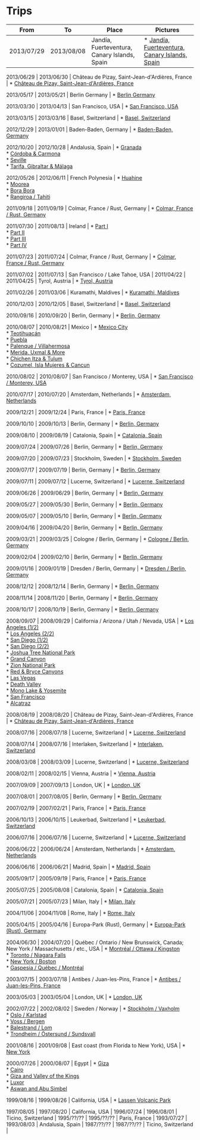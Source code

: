 # Trips
From | To | Place | Pictures
--- | --- | --- | ---
<a name="66"></a>2013/07/29 | 2013/08/08 | Jandía, Fuerteventura, Canary Islands, Spain | * [Jandía, Fuerteventura, Canary Islands, Spain](https://secure.flickr.com/photos/bruchez/sets/72157636301699486/)  
        
<a name="65"></a>2013/06/29 | 2013/06/30 | Château de Pizay, Saint-Jean-d'Ardières, France | * [Château de Pizay, Saint-Jean-d'Ardières, France](https://secure.flickr.com/photos/bruchez/sets/72157636184284975/)  
        
<a name="64"></a>2013/05/17 | 2013/05/21 | Berlin Germany | * [Berlin Germany](http://www.flickr.com/photos/bruchez/sets/72157633607608311)  
        
<a name="63"></a>2013/03/30 | 2013/04/13 | San Francisco, USA | * [San Francisco, USA](http://www.flickr.com/photos/bruchez/sets/72157633175345058/)  
        
<a name="62"></a>2013/03/15 | 2013/03/16 | Basel, Switzerland | * [Basel, Switzerland](http://www.flickr.com/photos/bruchez/sets/72157633043301297/)  
        
<a name="61"></a>2012/12/29 | 2013/01/01 | Baden-Baden, Germany | * [Baden-Baden, Germany](http://www.flickr.com/photos/bruchez/sets/72157632418339930/)  
        
<a name="60"></a>2012/10/20 | 2012/10/28 | Andalusia, Spain | * [Granada](http://www.flickr.com/photos/bruchez/sets/72157631891660868/)  
        * [Córdoba & Carmona](http://www.flickr.com/photos/bruchez/sets/72157631962326759/)  
        * [Seville](http://www.flickr.com/photos/bruchez/sets/72157631969950707/)  
        * [Tarifa, Gibraltar & Málaga](http://www.flickr.com/photos/bruchez/sets/72157631972073409/)  
        
<a name="59"></a>2012/05/26 | 2012/06/11 | French Polynesia | * [Huahine](http://www.flickr.com/photos/bruchez/sets/72157630062724669/)  
        * [Moorea](http://www.flickr.com/photos/bruchez/sets/72157630062735001/)  
        * [Bora Bora](http://www.flickr.com/photos/bruchez/sets/72157630128516878/)  
        * [Rangiroa / Tahiti](http://www.flickr.com/photos/bruchez/sets/72157630066266849/)  
        
<a name="58"></a>2011/09/18 | 2011/09/19 | Colmar, France / Rust, Germany | * [Colmar, France / Rust, Germany](http://www.flickr.com/photos/bruchez/sets/72157628721043781/)  
        
<a name="57"></a>2011/07/30 | 2011/08/13 | Ireland | * [Part I](https://secure.flickr.com/photos/bruchez/sets/72157627620157346/)  
        * [Part II](https://secure.flickr.com/photos/bruchez/sets/72157627695003636/)  
        * [Part III](https://secure.flickr.com/photos/bruchez/sets/72157627742552586/)  
        * [Part IV](https://secure.flickr.com/photos/bruchez/sets/72157627634407281/)  
        
<a name="56"></a>2011/07/23 | 2011/07/24 | Colmar, France / Rust, Germany | * [Colmar, France / Rust, Germany](https://secure.flickr.com/photos/bruchez/sets/72157627486405827/)  
        
<a name="55"></a>2011/07/02 | 2011/07/13 | San Francisco / Lake Tahoe, USA | 
<a name="54"></a>2011/04/22 | 2011/04/25 | Tyrol, Austria | * [Tyrol, Austria](http://www.flickr.com/photos/bruchez/sets/72157626726359608/)  
        
<a name="53"></a>2011/02/26 | 2011/03/06 | Kuramathi, Maldives | * [Kuramathi, Maldives](http://www.flickr.com/photos/bruchez/sets/72157626107576299/)  
        
<a name="52"></a>2010/12/03 | 2010/12/05 | Basel, Switzerland | * [Basel, Switzerland](http://www.flickr.com/photos/bruchez/sets/72157626699738272/)  
        
<a name="51"></a>2010/09/16 | 2010/09/20 | Berlin, Germany | * [Berlin, Germany](http://www.flickr.com/photos/bruchez/sets/72157625230526768/)  
        
<a name="50"></a>2010/08/07 | 2010/08/21 | Mexico | * [Mexico City](http://www.flickr.com/photos/bruchez/sets/72157625013803091/)  
        * [Teotihuacán](http://www.flickr.com/photos/bruchez/sets/72157625149670424/)  
        * [Puebla](http://www.flickr.com/photos/bruchez/sets/72157625153641060/)  
        * [Palenque / Villahermosa](http://www.flickr.com/photos/bruchez/sets/72157625032274189/)  
        * [Merida, Uxmal & More](http://www.flickr.com/photos/bruchez/sets/72157625160327252/)  
        * [Chichen Itza & Tulum](http://www.flickr.com/photos/bruchez/sets/72157625167306350/)  
        * [Cozumel, Isla Mujeres & Cancun](http://www.flickr.com/photos/bruchez/sets/72157625173702788/)  
        
<a name="49"></a>2010/08/02 | 2010/08/07 | San Francisco / Monterey, USA | * [San Francisco / Monterey, USA](http://www.flickr.com/photos/bruchez/sets/72157624732992115/)  
        
<a name="48"></a>2010/07/17 | 2010/07/20 | Amsterdam, Netherlands | * [Amsterdam, Netherlands](http://www.flickr.com/photos/bruchez/sets/72157624599735434/)  
        
<a name="47"></a>2009/12/21 | 2009/12/24 | Paris, France | * [Paris, France](http://www.flickr.com/photos/bruchez/sets/72157623320418088/)  
        
<a name="46"></a>2009/10/10 | 2009/10/13 | Berlin, Germany | * [Berlin, Germany](http://www.flickr.com/photos/bruchez/sets/72157623318080640/)  
        
<a name="45"></a>2009/08/10 | 2009/08/19 | Catalonia, Spain | * [Catalonia, Spain](http://www.flickr.com/photos/bruchez/sets/72157622018777243/)  
        
<a name="44"></a>2009/07/24 | 2009/07/26 | Berlin, Germany | * [Berlin, Germany](http://www.flickr.com/photos/bruchez/sets/72157621766976171/)  
        
<a name="43"></a>2009/07/20 | 2009/07/23 | Stockholm, Sweden | * [Stockholm, Sweden](http://www.flickr.com/photos/bruchez/sets/72157621891490488/)  
        
<a name="42"></a>2009/07/17 | 2009/07/19 | Berlin, Germany | * [Berlin, Germany](http://www.flickr.com/photos/bruchez/sets/72157621766991683/)  
        
<a name="41"></a>2009/07/11 | 2009/07/12 | Lucerne, Switzerland | * [Lucerne, Switzerland](http://www.flickr.com/photos/bruchez/sets/72157621330181873/)  
        
<a name="40"></a>2009/06/26 | 2009/06/29 | Berlin, Germany | * [Berlin, Germany](http://www.flickr.com/photos/bruchez/sets/72157621187803532/)  
        
<a name="39"></a>2009/05/27 | 2009/05/30 | Berlin, Germany | * [Berlin, Germany](http://www.flickr.com/photos/bruchez/sets/72157621186762478/)  
        
<a name="38"></a>2009/05/07 | 2009/05/10 | Berlin, Germany | * [Berlin, Germany](http://www.flickr.com/photos/bruchez/sets/72157618065721107/)  
        
<a name="37"></a>2009/04/16 | 2009/04/20 | Berlin, Germany | * [Berlin, Germany](http://www.flickr.com/photos/bruchez/sets/72157617350512617/)  
        
<a name="36"></a>2009/03/21 | 2009/03/25 | Cologne / Berlin, Germany | * [Cologne / Berlin, Germany](http://www.flickr.com/photos/bruchez/sets/72157617364728814/)  
        
<a name="35"></a>2009/02/04 | 2009/02/10 | Berlin, Germany | * [Berlin, Germany](http://www.flickr.com/photos/bruchez/sets/72157613719494588/)  
        
<a name="34"></a>2009/01/16 | 2009/01/19 | Dresden / Berlin, Germany | * [Dresden / Berlin, Germany](http://www.flickr.com/photos/bruchez/sets/72157612825347624/)  
        
<a name="33"></a>2008/12/12 | 2008/12/14 | Berlin, Germany | * [Berlin, Germany](http://www.flickr.com/photos/bruchez/sets/72157611528127197/)  
        
<a name="32"></a>2008/11/14 | 2008/11/20 | Berlin, Germany | * [Berlin, Germany](http://www.flickr.com/photos/bruchez/sets/72157610946892679/)  
        
<a name="31"></a>2008/10/17 | 2008/10/19 | Berlin, Germany | * [Berlin, Germany](http://www.flickr.com/photos/bruchez/sets/72157608277387585/)  
        
<a name="30"></a>2008/09/07 | 2008/09/29 | California / Arizona / Utah / Nevada, USA | * [Los Angeles (1/2)](http://www.flickr.com/photos/bruchez/sets/72157611120712278/)  
        * [Los Angeles (2/2)](http://www.flickr.com/photos/bruchez/sets/72157622016820639/)  
        * [San Diego (1/2)](http://www.flickr.com/photos/bruchez/sets/72157622016843399/)  
        * [San Diego (2/2)](http://www.flickr.com/photos/bruchez/sets/72157622141392674/)  
        * [Joshua Tree National Park](http://www.flickr.com/photos/bruchez/sets/72157622141407498/)  
        * [Grand Canyon](http://www.flickr.com/photos/bruchez/sets/72157622016902563/)  
        * [Zion National Park](http://www.flickr.com/photos/bruchez/sets/72157631793852881/)  
        * [Red & Bryce Canyons](http://www.flickr.com/photos/bruchez/sets/72157622141437632/)  
        * [Las Vegas](http://www.flickr.com/photos/bruchez/sets/72157622141447100/)  
        * [Death Valley](http://www.flickr.com/photos/bruchez/sets/72157622016935977/)  
        * [Mono Lake & Yosemite](http://www.flickr.com/photos/bruchez/sets/72157622141472922/)  
        * [San Francisco](http://www.flickr.com/photos/bruchez/sets/72157622016974589/)  
        * [Alcatraz](http://www.flickr.com/photos/ebruchez/sets/72157608818482541/)  
        
<a name="29"></a>2008/08/19 | 2008/08/20 | Château de Pizay, Saint-Jean-d'Ardières, France | * [Château de Pizay, Saint-Jean-d'Ardières, France](http://www.flickr.com/photos/bruchez/sets/72157606872784789/)  
        
<a name="28"></a>2008/07/16 | 2008/07/18 | Lucerne, Switzerland | * [Lucerne, Switzerland](http://www.flickr.com/photos/bruchez/sets/72157606705999985/)  
        
<a name="27"></a>2008/07/14 | 2008/07/16 | Interlaken, Switzerland | * [Interlaken, Switzerland](http://www.flickr.com/photos/bruchez/sets/72157606705536627/)  
        
<a name="26"></a>2008/03/08 | 2008/03/09 | Lucerne, Switzerland | * [Lucerne, Switzerland](http://www.flickr.com/photos/bruchez/sets/72157604103141398/)  
        
<a name="25"></a>2008/02/11 | 2008/02/15 | Vienna, Austria | * [Vienna, Austria](http://www.flickr.com/photos/bruchez/sets/72157603966138396/)  
        
<a name="24"></a>2007/09/09 | 2007/09/13 | London, UK | * [London, UK](http://www.flickr.com/photos/bruchez/sets/72157602099359817/)  
        
<a name="23"></a>2007/08/01 | 2007/08/05 | Berlin, Germany | * [Berlin, Germany](http://www.flickr.com/photos/bruchez/sets/72157601331777925/)  
        
<a name="22"></a>2007/02/19 | 2007/02/21 | Paris, France | * [Paris, France](http://www.flickr.com/photos/bruchez/sets/72157594553508379/)  
        
<a name="21"></a>2006/10/13 | 2006/10/15 | Leukerbad, Switzerland | * [Leukerbad, Switzerland](http://www.flickr.com/photos/bruchez/sets/72157594331650141/)  
        
<a name="20"></a>2006/07/16 | 2006/07/16 | Lucerne, Switzerland | * [Lucerne, Switzerland](http://www.flickr.com/photos/bruchez/sets/72157594248724600/)  
        
<a name="19"></a>2006/06/22 | 2006/06/24 | Amsterdam, Netherlands | * [Amsterdam, Netherlands](http://www.flickr.com/photos/bruchez/sets/72157594179012768/)  
        
<a name="18"></a>2006/06/16 | 2006/06/21 | Madrid, Spain | * [Madrid, Spain](http://www.flickr.com/photos/bruchez/sets/72157594179000347/)  
        
<a name="17"></a>2005/09/17 | 2005/09/19 | Paris, France | * [Paris, France](http://www.flickr.com/photos/bruchez/sets/1020722/)  
        
<a name="16"></a>2005/07/25 | 2005/08/08 | Catalonia, Spain | * [Catalonia, Spain](http://www.flickr.com/photos/bruchez/sets/1020785/)  
        
<a name="15"></a>2005/07/21 | 2005/07/23 | Milan, Italy | * [Milan, Italy](http://www.flickr.com/photos/bruchez/sets/1020749/)  
        
<a name="14"></a>2004/11/06 | 2004/11/08 | Rome, Italy | * [Rome, Italy](http://erik.bruchez.name/pictures/ebruchez/album/520521)  
        
<a name="13"></a>2005/04/15 | 2005/04/16 | Europa-Park (Rust), Germany | * [Europa-Park (Rust), Germany](http://www.flickr.com/photos/bruchez/sets/405777/)  
        
<a name="12"></a>2004/06/30 | 2004/07/20 | Québec / Ontario / New Brunswick, Canada; New York / Massachusetts / etc., USA | * [Montréal / Ottawa / Kingston](http://www.flickr.com/photos/bruchez/sets/72157594285344968/)  
        * [Toronto / Niagara Falls](http://www.flickr.com/photos/bruchez/sets/72157594298638381/)  
        * [New York / Boston](http://www.flickr.com/photos/bruchez/sets/72157594298637749/)  
        * [Gaspesia / Québec / Montréal](http://www.flickr.com/photos/bruchez/sets/72157594298637228/)  
        
<a name="11"></a>2003/07/15 | 2003/07/18 | Antibes / Juan-les-Pins, France | * [Antibes / Juan-les-Pins, France](http://www.flickr.com/photos/bruchez/sets/72157594285347535/)  
        
<a name="10"></a>2003/05/03 | 2003/05/04 | London, UK | * [London, UK](http://www.flickr.com/photos/bruchez/sets/72057594076487576/)  
        
<a name="9"></a>2002/07/22 | 2002/08/02 | Sweden / Norway | * [Stockholm / Vaxholm](http://www.flickr.com/photos/bruchez/sets/413902/)  
        * [Oslo / Karlstad](http://www.flickr.com/photos/bruchez/sets/414195/)  
        * [Voss / Bergen](http://www.flickr.com/photos/bruchez/sets/414224/)  
        * [Balestrand / Lom](http://www.flickr.com/photos/bruchez/sets/414232/)  
        * [Trondheim / Östersund / Sundsvall](http://www.flickr.com/photos/bruchez/sets/414244/)  
        
<a name="8"></a>2001/08/16 | 2001/09/08 | East coast (from Florida to New York), USA | * [New York](http://erik.bruchez.name/pictures/ebruchez/album/516302)  
        
<a name="7"></a>2000/07/26 | 2000/08/07 | Egypt | * [Giza](http://erik.bruchez.name/pictures/ebruchez/album/516263)  
        * [Cairo](http://erik.bruchez.name/pictures/ebruchez/album/516264)  
        * [Giza and Valley of the Kings](http://erik.bruchez.name/pictures/ebruchez/album/516265)  
        * [Luxor](http://erik.bruchez.name/pictures/ebruchez/album/516266)  
        * [Aswan and Abu Simbel](http://erik.bruchez.name/pictures/ebruchez/album/516267)  
        
<a name="6"></a>1999/08/16 | 1999/08/26 | California, USA | * [Lassen Volcanic Park](http://erik.bruchez.name/pictures/ebruchez/album/516243)  
        
<a name="5"></a>1997/08/05 | 1997/08/20 | California, USA | 
<a name="4"></a>1996/07/24 | 1996/08/01 | Ticino, Switzerland | 
<a name="3"></a>1995/??/?? | 1995/??/?? | Paris, France | 
<a name="2"></a>1993/07/27 | 1993/08/03 | Andalusia, Spain | 
<a name="1"></a>1987/??/?? | 1987/??/?? | Ticino, Switzerland | 
